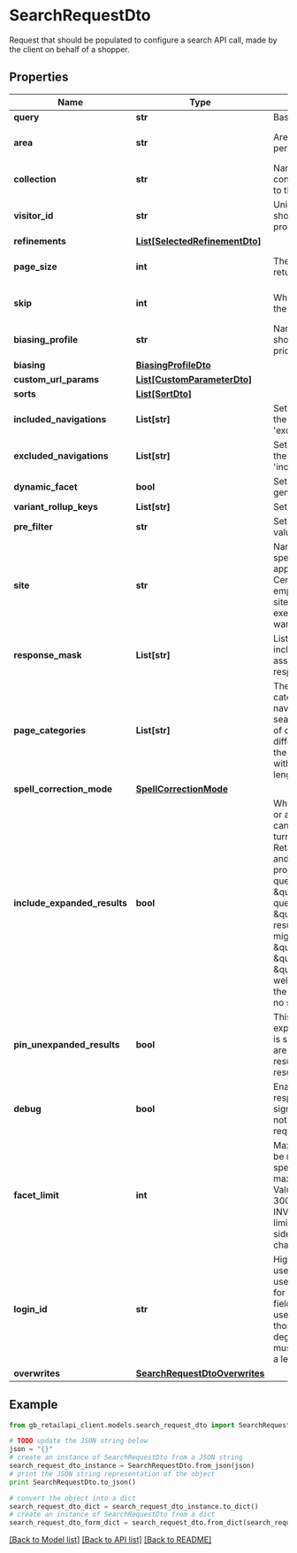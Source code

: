 # SearchRequestDto

Request that should be populated to configure a search API call, made by the client on behalf of a shopper.

## Properties
Name | Type | Description | Notes
------------ | ------------- | ------------- | -------------
**query** | **str** | Base textual search query. | [optional] 
**area** | **str** | Area name the search is being performed in. | [optional] [default to 'Production']
**collection** | **str** | Name of collection in project configuration setting which is mapped to the google retail backend. | [optional] [default to 'default']
**visitor_id** | **str** | Unique identifier identifying the shopper. Will be autogenerated if not provided. | [optional] 
**refinements** | [**List[SelectedRefinementDto]**](SelectedRefinementDto.md) |  | 
**page_size** | **int** | The number of products to be returned on each page. | [optional] [default to 10]
**skip** | **int** | Where in the list of products to begin the page. | [optional] [default to 0]
**biasing_profile** | **str** | Name of a biasing profile which should be applied to the search. Takes priority over area default. | [optional] 
**biasing** | [**BiasingProfileDto**](BiasingProfileDto.md) |  | 
**custom_url_params** | [**List[CustomParameterDto]**](CustomParameterDto.md) |  | 
**sorts** | [**List[SortDto]**](SortDto.md) |  | 
**included_navigations** | **List[str]** | Set of navigation fields to include in the search result. Cannot be set if &#39;excludedNavigations&#39; is set. | [optional] 
**excluded_navigations** | **List[str]** | Set of navigation fields to exclude in the search result. Cannot be set if &#39;includedNavigations&#39; is set. | [optional] 
**dynamic_facet** | **bool** | Set the specifications of dynamically generated facets. | [optional] 
**variant_rollup_keys** | **List[str]** | Set the variant rollup keys. | [optional] 
**pre_filter** | **str** | Set of the prefilter specifications value. | [optional] 
**site** | **str** | Name of site filter. If not specified, the specified area&#39;s default site will be applied if configured in Command Center. To not use default specify empty value i.e.\&quot;\&quot;.  If the site doesn&#39;t exist then the search will execute without the site filter and a warning will be provided. | [optional] 
**response_mask** | **List[str]** | List with fields which should be included in metadata object associated with each record in response. | [optional] 
**page_categories** | **List[str]** | The categories associated with a category page. Required for category navigation queries to achieve good search quality. To represent full path of category, use &#39;&gt;&#39; sign to separate different hierarchies. If &#39;&gt;&#39; is part of the category name, please replace it with other character(s).Max item length &#x3D; 1. | [optional] 
**spell_correction_mode** | [**SpellCorrectionMode**](SpellCorrectionMode.md) |  | [optional] 
**include_expanded_results** | **bool** | When a shopper uses an ambiguous or a multi-word search phrase, they can get an empty response. After turning on include expanded results, Retail Search analyzes the request and returns the expanded list of products based on the parsed search query. For example, if you search \&quot;Google Pixel 5\&quot; without query expansion, you might only get \&quot;google_pixel_5\&quot; in the result. With query expansion, you might get \&quot;google_pixel_4a_with_5g\&quot;, \&quot;google_pixel_4a\&quot; and \&quot;google_pixel_5_case\&quot; as well.The default value is configured in the tenant settings or true if there is no such setting | [optional] 
**pin_unexpanded_results** | **bool** | This configuration depends on include expanded results settings. If this field is set to true,unexpanded products are always at the top of the search results, followed  by the expanded results. Default value: true | [optional] 
**debug** | **bool** | Enable additional debug info in response.  Note: attaching debug info significantly affects performance. Is not supposed to be used for large requests.   | [optional] 
**facet_limit** | **int** | Maximum of facet values that should be returned for this facet. If not specified, defaults to 20. The maximum allowed value is 300. Values above 300 will be coerced to 300.  If this field is negative, an INVALID_ARGUMENT is returned.  This limit (300) is configured on Google side, but Google have an ability to change it for specific project.  | [optional] 
**login_id** | **str** | Highly recommended for logged-in users. Unique identifier for logged-in user, such as a user name. Don&#39;t set for anonymous users.  Don&#39;t set the field to the same fixed ID for different users. This mixes the event history of those users together, which results in degraded model quality.  The field must be a UTF-8 encoded string with a length limit of 128 characters.  | [optional] 
**overwrites** | [**SearchRequestDtoOverwrites**](SearchRequestDtoOverwrites.md) |  | [optional] 

## Example

```python
from gb_retailapi_client.models.search_request_dto import SearchRequestDto

# TODO update the JSON string below
json = "{}"
# create an instance of SearchRequestDto from a JSON string
search_request_dto_instance = SearchRequestDto.from_json(json)
# print the JSON string representation of the object
print SearchRequestDto.to_json()

# convert the object into a dict
search_request_dto_dict = search_request_dto_instance.to_dict()
# create an instance of SearchRequestDto from a dict
search_request_dto_form_dict = search_request_dto.from_dict(search_request_dto_dict)
```
[[Back to Model list]](../README.md#documentation-for-models) [[Back to API list]](../README.md#documentation-for-api-endpoints) [[Back to README]](../README.md)


